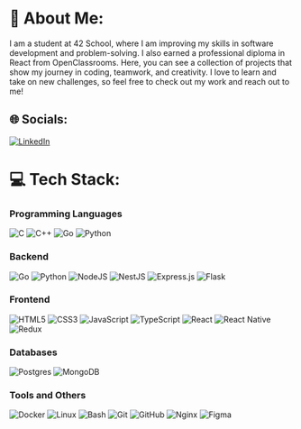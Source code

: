 # 💫 About Me:
I am a student at 42 School, where I am improving my skills in software development and problem-solving. I also earned a professional diploma in React from OpenClassrooms. Here, you can see a collection of projects that show my journey in coding, teamwork, and creativity. I love to learn and take on new challenges, so feel free to check out my work and reach out to me!


## 🌐 Socials:
[![LinkedIn](https://img.shields.io/badge/LinkedIn-%230077B5.svg?logo=linkedin&logoColor=white)](https://www.linkedin.com/public-profile/settings?trk=d_flagship3_profile_self_view_public_profile) 

# 💻 Tech Stack:
### Programming Languages
![C](https://img.shields.io/badge/c-%2300599C.svg?style=for_the_badge&logo=c&logoColor=white) ![C++](https://img.shields.io/badge/c++-%2300599C.svg?style=for_the_badge&logo=c%2B%2B&logoColor=white) ![Go](https://img.shields.io/badge/go-%2300ADD8.svg?style=for_the_badge&logo=go&logoColor=white)  ![Python](https://img.shields.io/badge/python-3670A0?style=for_the_badge&logo=python&logoColor=ffdd54) 

### Backend
![Go](https://img.shields.io/badge/go-%2300ADD8.svg?style=for_the_badge&logo=go&logoColor=white)  ![Python](https://img.shields.io/badge/python-3670A0?style=for_the_badge&logo=python&logoColor=ffdd54)  ![NodeJS](https://img.shields.io/badge/node.js-6DA55F?style=for_the_badge&logo=node.js&logoColor=white) ![NestJS](https://img.shields.io/badge/nestjs-%23E0234E.svg?style=for_the_badge&logo=nestjs&logoColor=white) ![Express.js](https://img.shields.io/badge/express.js-%23404d59.svg?style=for_the_badge&logo=express&logoColor=%2361DAFB) ![Flask](https://img.shields.io/badge/flask-%23000.svg?style=for_the_badge&logo=flask&logoColor=white)

### Frontend
![HTML5](https://img.shields.io/badge/html5-%23E34F26.svg?style=for_the_badge&logo=html5&logoColor=white)  ![CSS3](https://img.shields.io/badge/css3-%231572B6.svg?style=for_the_badge&logo=css3&logoColor=white)  ![JavaScript](https://img.shields.io/badge/javascript-%23323330.svg?style=for_the_badge&logo=javascript&logoColor=%23F7DF1E)  ![TypeScript](https://img.shields.io/badge/typescript-%23007ACC.svg?style=for_the_badge&logo=typescript&logoColor=white)  ![React](https://img.shields.io/badge/react-%2320232a.svg?style=for_the_badge&logo=react&logoColor=%2361DAFB)  ![React Native](https://img.shields.io/badge/react_native-%2320232a.svg?style=for_the_badge&logo=react&logoColor=%2361DAFB)  ![Redux](https://img.shields.io/badge/redux-%23593d88.svg?style=for_the_badge&logo=redux&logoColor=white)

### Databases
![Postgres](https://img.shields.io/badge/postgres-%23316192.svg?style=for_the_badge&logo=postgresql&logoColor=white) ![MongoDB](https://img.shields.io/badge/mongodb-%2347A248.svg?style=for_the_badge&logo=mongodb&logoColor=white)


### Tools and Others
![Docker](https://img.shields.io/badge/docker-%232496ED.svg?style=for_the_badge&logo=docker&logoColor=white) ![Linux](https://img.shields.io/badge/linux-%234B8BBE.svg?style=for_the_badge&logo=linux&logoColor=white) ![Bash](https://img.shields.io/badge/bash-%234EAA25.svg?style=for_the_badge&logo=gnu-bash&logoColor=white) ![Git](https://img.shields.io/badge/git-%23F05033.svg?style=for_the_badge&logo=git&logoColor=white) ![GitHub](https://img.shields.io/badge/github-%23121011.svg?style=for_the_badge&logo=github&logoColor=white) ![Nginx](https://img.shields.io/badge/nginx-%23009639.svg?style=for_the_badge&logo=nginx&logoColor=white)  ![Figma](https://img.shields.io/badge/figma-%23F24E1E.svg?style=for_the_badge&logo=figma&logoColor=white)

<!-- Proudly created with GPRM ( https://gprm.itsvg.in ) -->
